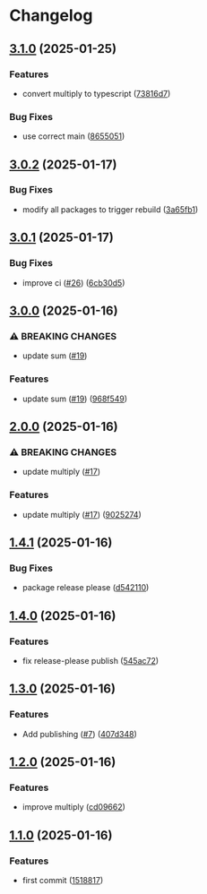 # Changelog

## [3.1.0](https://github.com/jmaver-plume/release-please-monorepo-example/compare/multiply-v3.0.2...multiply-v3.1.0) (2025-01-25)


### Features

* convert multiply to typescript ([73816d7](https://github.com/jmaver-plume/release-please-monorepo-example/commit/73816d799618cff4c431368c26af07327af9bdc7))


### Bug Fixes

* use correct main ([8655051](https://github.com/jmaver-plume/release-please-monorepo-example/commit/86550511e38bf899a462914b4c117e00b38142e4))

## [3.0.2](https://github.com/jmaver-plume/release-please-monorepo-example/compare/multiply-v3.0.1...multiply-v3.0.2) (2025-01-17)


### Bug Fixes

* modify all packages to trigger rebuild ([3a65fb1](https://github.com/jmaver-plume/release-please-monorepo-example/commit/3a65fb100299197de86037fbb67e35152d8354b6))

## [3.0.1](https://github.com/jmaver-plume/release-please-monorepo-example/compare/multiply-v3.0.0...multiply-v3.0.1) (2025-01-17)


### Bug Fixes

* improve ci ([#26](https://github.com/jmaver-plume/release-please-monorepo-example/issues/26)) ([6cb30d5](https://github.com/jmaver-plume/release-please-monorepo-example/commit/6cb30d5c35f1723e83f8da7454832b191e30c074))

## [3.0.0](https://github.com/jmaver-plume/release-please-monorepo-example/compare/multiply-v2.0.0...multiply-v3.0.0) (2025-01-16)


### ⚠ BREAKING CHANGES

* update sum ([#19](https://github.com/jmaver-plume/release-please-monorepo-example/issues/19))

### Features

* update sum ([#19](https://github.com/jmaver-plume/release-please-monorepo-example/issues/19)) ([968f549](https://github.com/jmaver-plume/release-please-monorepo-example/commit/968f5493378d48f7564bcd6123027e6082cbd9fe))

## [2.0.0](https://github.com/jmaver-plume/release-please-monorepo-example/compare/multiply-v1.4.1...multiply-v2.0.0) (2025-01-16)


### ⚠ BREAKING CHANGES

* update multiply ([#17](https://github.com/jmaver-plume/release-please-monorepo-example/issues/17))

### Features

* update multiply ([#17](https://github.com/jmaver-plume/release-please-monorepo-example/issues/17)) ([9025274](https://github.com/jmaver-plume/release-please-monorepo-example/commit/9025274f1628ddc8fee5bf08bec521b92e1def96))

## [1.4.1](https://github.com/jmaver-plume/release-please-monorepo-example/compare/multiply-v1.4.0...multiply-v1.4.1) (2025-01-16)


### Bug Fixes

* package release please ([d542110](https://github.com/jmaver-plume/release-please-monorepo-example/commit/d5421106622cae5fc155efc8a79f3f2b12fdcf4c))

## [1.4.0](https://github.com/jmaver-plume/release-please-monorepo-example/compare/multiply-v1.3.0...multiply-v1.4.0) (2025-01-16)


### Features

* fix release-please publish ([545ac72](https://github.com/jmaver-plume/release-please-monorepo-example/commit/545ac722d35a0e837a21199e95de5f92fa1e516d))

## [1.3.0](https://github.com/jmaver-plume/release-please-monorepo-example/compare/multiply-v1.2.0...multiply-v1.3.0) (2025-01-16)


### Features

* Add publishing ([#7](https://github.com/jmaver-plume/release-please-monorepo-example/issues/7)) ([407d348](https://github.com/jmaver-plume/release-please-monorepo-example/commit/407d3488582dee5e38659b88fd8e233361608bbc))

## [1.2.0](https://github.com/jmaver-plume/release-please-monorepo-example/compare/multiply-v1.1.0...multiply-v1.2.0) (2025-01-16)


### Features

* improve multiply ([cd09662](https://github.com/jmaver-plume/release-please-monorepo-example/commit/cd0966226e1adbd00beb4d00b21d1397e3ffe715))

## [1.1.0](https://github.com/jmaver-plume/release-please-monorepo-example/compare/multiply-v1.0.0...multiply-v1.1.0) (2025-01-16)


### Features

* first commit ([1518817](https://github.com/jmaver-plume/release-please-monorepo-example/commit/1518817522d3af167ced327ebd75c8a1e653103f))
